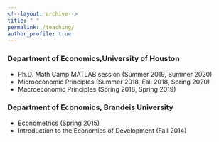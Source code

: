 ```yaml
---
<!--layout: archive-->
title: " "
permalink: /teaching/
author_profile: true
---
```


### Department of Economics,University of Houston

* Ph.D. Math Camp MATLAB session (Summer 2019, Summer 2020)
* Microeconomic Principles (Summer 2018, Fall 2018, Spring 2020)
* Macroeconomic Principles (Spring 2018, Spring 2019)

### Department of Economics, Brandeis University

* Econometrics (Spring 2015)
* Introduction to the Economics of Development (Fall 2014)
